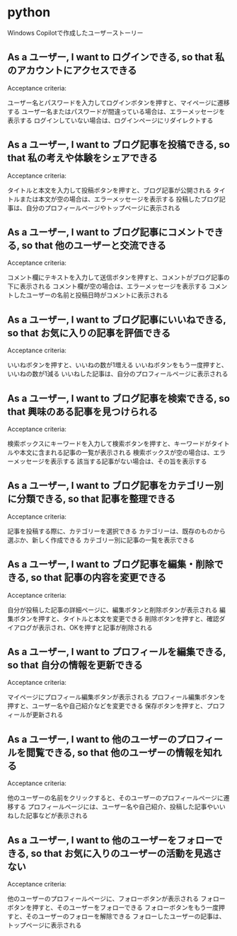 # python

Windows Copilotで作成したユーザーストーリー

## As a ユーザー, I want to ログインできる, so that 私のアカウントにアクセスできる

Acceptance criteria:

ユーザー名とパスワードを入力してログインボタンを押すと、マイページに遷移する
ユーザー名またはパスワードが間違っている場合は、エラーメッセージを表示する
ログインしていない場合は、ログインページにリダイレクトする

## As a ユーザー, I want to ブログ記事を投稿できる, so that 私の考えや体験をシェアできる

Acceptance criteria:

タイトルと本文を入力して投稿ボタンを押すと、ブログ記事が公開される
タイトルまたは本文が空の場合は、エラーメッセージを表示する
投稿したブログ記事は、自分のプロフィールページやトップページに表示される

## As a ユーザー, I want to ブログ記事にコメントできる, so that 他のユーザーと交流できる

Acceptance criteria:

コメント欄にテキストを入力して送信ボタンを押すと、コメントがブログ記事の下に表示される
コメント欄が空の場合は、エラーメッセージを表示する
コメントしたユーザーの名前と投稿日時がコメントに表示される

## As a ユーザー, I want to ブログ記事にいいねできる, so that お気に入りの記事を評価できる

Acceptance criteria:

いいねボタンを押すと、いいねの数が1増える
いいねボタンをもう一度押すと、いいねの数が1減る
いいねした記事は、自分のプロフィールページに表示される

## As a ユーザー, I want to ブログ記事を検索できる, so that 興味のある記事を見つけられる

Acceptance criteria:

検索ボックスにキーワードを入力して検索ボタンを押すと、キーワードがタイトルや本文に含まれる記事の一覧が表示される
検索ボックスが空の場合は、エラーメッセージを表示する
該当する記事がない場合は、その旨を表示する

## As a ユーザー, I want to ブログ記事をカテゴリー別に分類できる, so that 記事を整理できる

Acceptance criteria:

記事を投稿する際に、カテゴリーを選択できる
カテゴリーは、既存のものから選ぶか、新しく作成できる
カテゴリー別に記事の一覧を表示できる

## As a ユーザー, I want to ブログ記事を編集・削除できる, so that 記事の内容を変更できる

Acceptance criteria:

自分が投稿した記事の詳細ページに、編集ボタンと削除ボタンが表示される
編集ボタンを押すと、タイトルと本文を変更できる
削除ボタンを押すと、確認ダイアログが表示され、OKを押すと記事が削除される

## As a ユーザー, I want to プロフィールを編集できる, so that 自分の情報を更新できる

Acceptance criteria:

マイページにプロフィール編集ボタンが表示される
プロフィール編集ボタンを押すと、ユーザー名や自己紹介などを変更できる
保存ボタンを押すと、プロフィールが更新される

## As a ユーザー, I want to 他のユーザーのプロフィールを閲覧できる, so that 他のユーザーの情報を知れる

Acceptance criteria:

他のユーザーの名前をクリックすると、そのユーザーのプロフィールページに遷移する
プロフィールページには、ユーザー名や自己紹介、投稿した記事やいいねした記事などが表示される

## As a ユーザー, I want to 他のユーザーをフォローできる, so that お気に入りのユーザーの活動を見逃さない

Acceptance criteria:

他のユーザーのプロフィールページに、フォローボタンが表示される
フォローボタンを押すと、そのユーザーをフォローできる
フォローボタンをもう一度押すと、そのユーザーのフォローを解除できる
フォローしたユーザーの記事は、トップページに表示される

